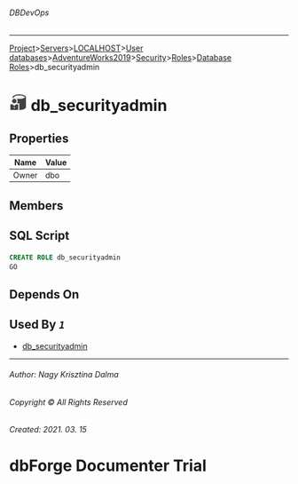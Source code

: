 ###### DBDevOps
___
[Project](../../../../../../../startpage.md)>[Servers](../../../../../../Servers.md)>[LOCALHOST](../../../../../LOCALHOST.md)>[User databases](../../../../UserDatabases.md)>[AdventureWorks2019](../../../AdventureWorks2019.md)>[Security](../../Security.md)>[Roles](../Roles.md)>[Database Roles](DatabaseRoles.md)>db_securityadmin


# ![logo](../../../../../../../Images/DatabaseRole.svg) db_securityadmin


## <a name="#Properties"></a>Properties
|Name|Value|
|---|---|
|Owner|dbo|


## <a name="#Members"></a>Members


## <a name="#SqlScript"></a>SQL Script
```SQL
CREATE ROLE db_securityadmin
GO
```

## <a name="#DependsOn"></a>Depends On


## <a name="#UsedBy"></a>Used By _`1`_
- [db_securityadmin](../../Schemas/db_securityadmin.md)


___
###### Author: Nagy Krisztina Dalma
###### Copyright © All Rights Reserved
###### Created: 2021. 03. 15

# dbForge Documenter Trial
